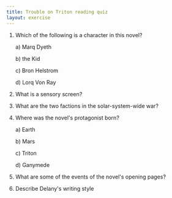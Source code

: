 ```yaml
---
title: Trouble on Triton reading quiz
layout: exercise
---
```


1) Which of the following is a character in this novel?

    a) Marq Dyeth

    b) the Kid

    c) Bron Helstrom

    d) Lorq Von Ray

2) What is a sensory screen?

3) What are the two factions in the solar-system-wide war?

4) Where was the novel's protagonist born?

    a) Earth

    b) Mars

    c) Triton

    d) Ganymede

5) What are some of the events of the novel's opening pages?

6) Describe Delany's writing style
